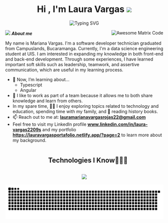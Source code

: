 <h1 align="center"><b>Hi , I'm Laura Vargas </b><img src="https://media.giphy.com/media/hvRJCLFzcasrR4ia7z/giphy.gif" width="35"></h1>
<!--  -->
<div align="center">
  
![Typing SVG](https://readme-typing-svg.herokuapp.com?font=ROBOT&size=25&color=23fff4background=000000&center=true&vCenter=true&width=490&lines=%3E+Welcome+to+my+GitHub+profile...!)

</div>
<img src = 'https://github.com/MarikIshtar007/MarikIshtar007/blob/master/images/matrix.gif' alt = 'Awesome Matrix Code' align='right'/>

<img src="https://c.tenor.com/NCRHhqkXrJYAAAAi/programmers-go-internet.gif" width="30px">&nbsp;***About me***

My name is Mariana Vargas. I'm a software developer technician graduated from Campuslands, Bucaramanga. Currently, I'm a data science engineering student at UIS. I am interested in expanding my knowledge in both front-end and back-end development. Through some experiences, I have learned important soft skills such as leadership, teamwork, and assertive communication, which are useful in my learning process. 
- 🌱 Now, I’m learning about...
  - Typescript
  - Angular
- 👯 I like to work as part of a team because it allows me to both share knowledge and learn from others. <br>
- In my spare time, 👩‍💻 I enjoy exploring topics related to technology and education, spending time with my family, and 📖 reading history books.
- 📫 Reach out to me at: **lauramarianavargasrojas22@gmail.com**
- Feel free to visit my LinkedIn profile **www.linkedin.com/in/laura-vargas2209s** and my portfolio **https://lauravargasportafolio.netlify.app/?page=2** to learn more about my background.

<div id="user-content-toc">
  <ul align="center">
    <summary><h2 style="display: inline-block">Technologies I Know👨🏻‍💻</h2></summary>
  </ul>
</div>
<!--tech stack icons-->
<p align="center">
  <a href="https://skillicons.dev">
    <img src="https://skillicons.dev/icons?i=git,discord,figma,github,linux,vscode,html,js,css,vite,bootstrap,cpp,py,cs,net,mysql,postgresql" />
  </a>
</p>

<p align="center">
  <img src="https://github.com/StefanosSt/StefanosSt/blob/main/github-user-contribution.svg" alt="snake">
</p>
